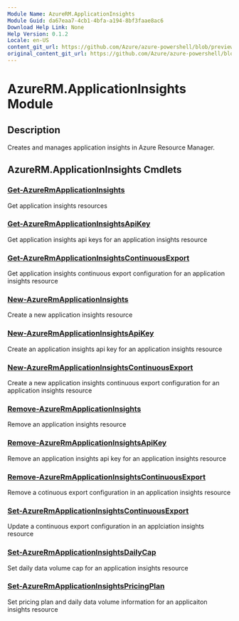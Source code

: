 ```yaml
---
Module Name: AzureRM.ApplicationInsights
Module Guid: da67eaa7-4cb1-4bfa-a194-8bf3faae8ac6
Download Help Link: None
Help Version: 0.1.2
Locale: en-US
content_git_url: https://github.com/Azure/azure-powershell/blob/preview/src/ResourceManager/ApplicationInsights/Commands.ApplicationInsights/help/AzureRM.ApplicationInsights.md
original_content_git_url: https://github.com/Azure/azure-powershell/blob/preview/src/ResourceManager/ApplicationInsights/Commands.ApplicationInsights/help/AzureRM.ApplicationInsights.md
---
```


# AzureRM.ApplicationInsights Module
## Description
Creates and manages application insights in Azure Resource Manager.

## AzureRM.ApplicationInsights Cmdlets
### [Get-AzureRmApplicationInsights](Get-AzureRmApplicationInsights.md)
Get application insights resources

### [Get-AzureRmApplicationInsightsApiKey](Get-AzureRmApplicationInsightsApiKey.md)
Get application insights api keys for an application insights resource

### [Get-AzureRmApplicationInsightsContinuousExport](Get-AzureRmApplicationInsightsContinuousExport.md)
Get application insights continuous export configuration for an application insights resource

### [New-AzureRmApplicationInsights](New-AzureRmApplicationInsights.md)
Create a new application insights resource

### [New-AzureRmApplicationInsightsApiKey](New-AzureRmApplicationInsightsApiKey.md)
Create an application insights api key for an application insights resource

### [New-AzureRmApplicationInsightsContinuousExport](New-AzureRmApplicationInsightsContinuousExport.md)
Create a new application insights continuous export configuration for an application insights resource

### [Remove-AzureRmApplicationInsights](Remove-AzureRmApplicationInsights.md)
Remove an application insights resource

### [Remove-AzureRmApplicationInsightsApiKey](Remove-AzureRmApplicationInsightsApiKey.md)
Remove an application insights api key for an application insights resource

### [Remove-AzureRmApplicationInsightsContinuousExport](Remove-AzureRmApplicationInsightsContinuousExport.md)
Remove a cotinuous export configuration in an application insights resource

### [Set-AzureRmApplicationInsightsContinuousExport](Set-AzureRmApplicationInsightsContinuousExport.md)
Update a continuous export configuration in an applciation insights resource

### [Set-AzureRmApplicationInsightsDailyCap](Set-AzureRmApplicationInsightsDailyCap.md)
Set daily data volume cap for an application insights resource

### [Set-AzureRmApplicationInsightsPricingPlan](Set-AzureRmApplicationInsightsPricingPlan.md)
Set pricing plan and daily data volume information for an applicaiton insights resource

